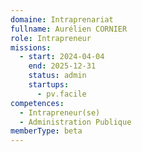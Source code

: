 ```yaml
---
domaine: Intraprenariat
fullname: Aurélien CORNIER
role: Intrapreneur
missions:
  - start: 2024-04-04
    end: 2025-12-31
    status: admin
    startups:
      - pv.facile
competences:
  - Intrapreneur(se)
  - Administration Publique
memberType: beta
---
```

